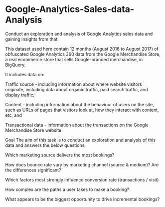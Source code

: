 # Google-Analytics-Sales-data-Analysis
Conduct an exploration and analysis of Google Analytics sales data and gaining insights from that.

This dataset used here contain 12 months (August 2016 to August 2017) of obfuscated Google Analytics 360 data from the Google Merchandise Store, a real ecommerce store that sells Google-branded merchandise, in BigQuery.

It includes data on:

Traffic source - including information about where website visitors originate, including data about organic traffic, paid search traffic, and display traffic;

Content - including information about the behaviour of users on the site, such as URLs of pages that visitors look at, how they interact with content, etc, and

Transactional data - information about the transactions on the Google Merchandise Store website

Goal
The aim of this task is to conduct an exploration and analysis of this data and answers the below questions.

Which marketing source delivers the most bookings?

How does bounce rate vary by marketing channel (source & medium)? Are the differences significant?

Which factors most strongly influence conversion rate (transactions / visit)

How complex are the paths a user takes to make a booking?

What appears to be the biggest opportunity to drive incremental bookings?
